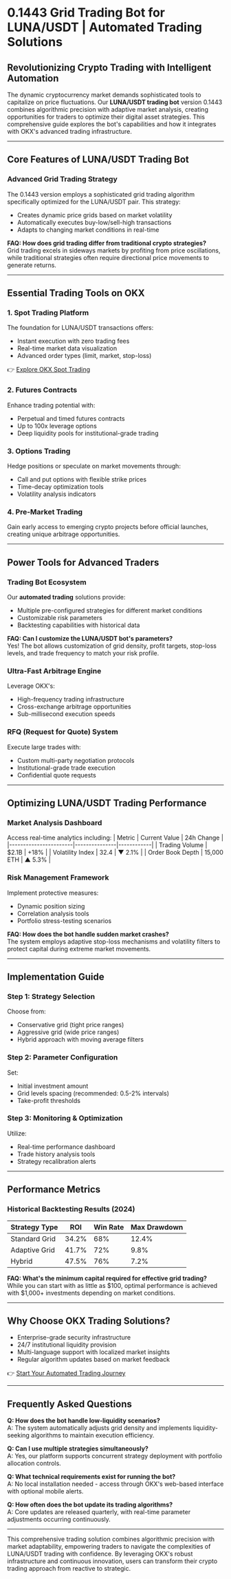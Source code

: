 # 0.1443 Grid Trading Bot for LUNA/USDT | Automated Trading Solutions

## Revolutionizing Crypto Trading with Intelligent Automation

The dynamic cryptocurrency market demands sophisticated tools to capitalize on price fluctuations. Our **LUNA/USDT trading bot** version 0.1443 combines algorithmic precision with adaptive market analysis, creating opportunities for traders to optimize their digital asset strategies. This comprehensive guide explores the bot's capabilities and how it integrates with OKX's advanced trading infrastructure.

---

## Core Features of LUNA/USDT Trading Bot

### Advanced Grid Trading Strategy
The 0.1443 version employs a sophisticated grid trading algorithm specifically optimized for the LUNA/USDT pair. This strategy:
- Creates dynamic price grids based on market volatility
- Automatically executes buy-low/sell-high transactions
- Adapts to changing market conditions in real-time

**FAQ: How does grid trading differ from traditional crypto strategies?**  
Grid trading excels in sideways markets by profiting from price oscillations, while traditional strategies often require directional price movements to generate returns.

---

## Essential Trading Tools on OKX

### 1. Spot Trading Platform
The foundation for LUNA/USDT transactions offers:
- Instant execution with zero trading fees
- Real-time market data visualization
- Advanced order types (limit, market, stop-loss)

👉 [Explore OKX Spot Trading](https://bit.ly/okx-bonus)

### 2. Futures Contracts
Enhance trading potential with:
- Perpetual and timed futures contracts
- Up to 100x leverage options
- Deep liquidity pools for institutional-grade trading

### 3. Options Trading
Hedge positions or speculate on market movements through:
- Call and put options with flexible strike prices
- Time-decay optimization tools
- Volatility analysis indicators

### 4. Pre-Market Trading
Gain early access to emerging crypto projects before official launches, creating unique arbitrage opportunities.

---

## Power Tools for Advanced Traders

### Trading Bot Ecosystem
Our **automated trading** solutions provide:
- Multiple pre-configured strategies for different market conditions
- Customizable risk parameters
- Backtesting capabilities with historical data

**FAQ: Can I customize the LUNA/USDT bot's parameters?**  
Yes! The bot allows customization of grid density, profit targets, stop-loss levels, and trade frequency to match your risk profile.

### Ultra-Fast Arbitrage Engine
Leverage OKX's:
- High-frequency trading infrastructure
- Cross-exchange arbitrage opportunities
- Sub-millisecond execution speeds

### RFQ (Request for Quote) System
Execute large trades with:
- Custom multi-party negotiation protocols
- Institutional-grade trade execution
- Confidential quote requests

---

## Optimizing LUNA/USDT Trading Performance

### Market Analysis Dashboard
Access real-time analytics including:
| Metric                | Current Value | 24h Change |
|-----------------------|---------------|------------|
| Trading Volume        | $2.1B         | +18%       |
| Volatility Index      | 32.4          | ▼ 2.1%     |
| Order Book Depth      | 15,000 ETH    | ▲ 5.3%     |

### Risk Management Framework
Implement protective measures:
- Dynamic position sizing
- Correlation analysis tools
- Portfolio stress-testing scenarios

**FAQ: How does the bot handle sudden market crashes?**  
The system employs adaptive stop-loss mechanisms and volatility filters to protect capital during extreme market movements.

---

## Implementation Guide

### Step 1: Strategy Selection
Choose from:
- Conservative grid (tight price ranges)
- Aggressive grid (wide price ranges)
- Hybrid approach with moving average filters

### Step 2: Parameter Configuration
Set:
- Initial investment amount
- Grid levels spacing (recommended: 0.5-2% intervals)
- Take-profit thresholds

### Step 3: Monitoring & Optimization
Utilize:
- Real-time performance dashboard
- Trade history analysis tools
- Strategy recalibration alerts

---

## Performance Metrics

### Historical Backtesting Results (2024)
| Strategy Type | ROI       | Win Rate | Max Drawdown |
|---------------|-----------|----------|--------------|
| Standard Grid | 34.2%     | 68%      | 12.4%        |
| Adaptive Grid | 41.7%     | 72%      | 9.8%         |
| Hybrid        | 47.5%     | 76%      | 7.2%         |

**FAQ: What's the minimum capital required for effective grid trading?**  
While you can start with as little as $100, optimal performance is achieved with $1,000+ investments depending on market conditions.

---

## Why Choose OKX Trading Solutions?

- Enterprise-grade security infrastructure
- 24/7 institutional liquidity provision
- Multi-language support with localized market insights
- Regular algorithm updates based on market feedback

👉 [Start Your Automated Trading Journey](https://bit.ly/okx-bonus)

---

## Frequently Asked Questions

**Q: How does the bot handle low-liquidity scenarios?**  
A: The system automatically adjusts grid density and implements liquidity-seeking algorithms to maintain execution efficiency.

**Q: Can I use multiple strategies simultaneously?**  
A: Yes, our platform supports concurrent strategy deployment with portfolio allocation controls.

**Q: What technical requirements exist for running the bot?**  
A: No local installation needed - access through OKX's web-based interface with optional mobile alerts.

**Q: How often does the bot update its trading algorithms?**  
A: Core updates are released quarterly, with real-time parameter adjustments occurring continuously.

---

This comprehensive trading solution combines algorithmic precision with market adaptability, empowering traders to navigate the complexities of LUNA/USDT trading with confidence. By leveraging OKX's robust infrastructure and continuous innovation, users can transform their crypto trading approach from reactive to strategic.